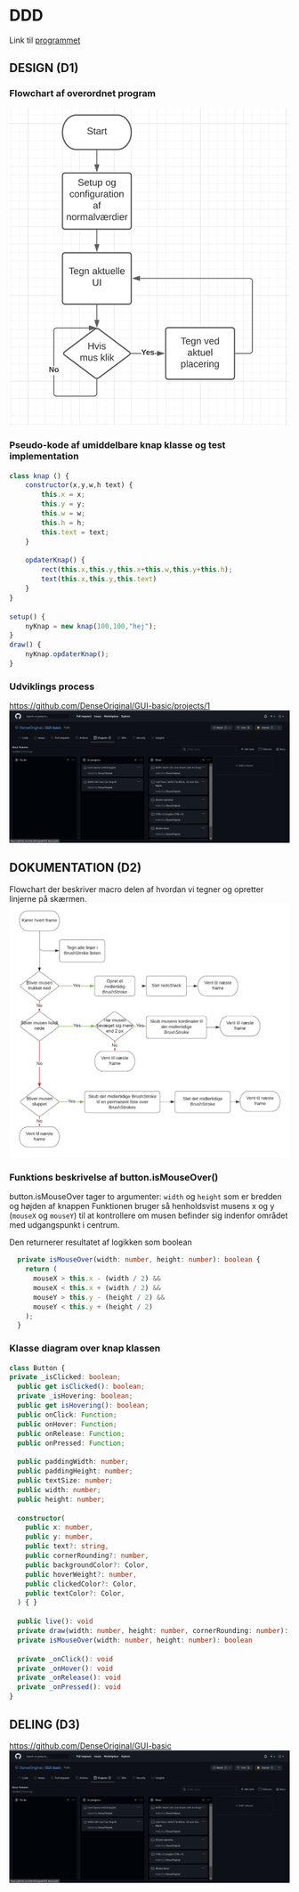 # DDD

Link til [programmet](https://htxprog.netlify.app/gui-basic/public/ "Programmet")

## DESIGN (D1)

### Flowchart af overordnet program

![DesignFlowChart](DesignFlowChart.png)

### Pseudo-kode af umiddelbare knap klasse og test implementation

```js
class knap () {
    constructor(x,y,w,h text) {
        this.x = x;
        this.y = y;
        this.w = w;
        this.h = h;
        this.text = text;
    }

    opdaterKnap() {
        rect(this.x,this.y,this.x+this.w,this.y+this.h);
        text(this.x,this.y,this.text)
    }
}

setup() {
    nyKnap = new knap(100,100,"hej");
}
draw() {
    nyKnap.opdaterKnap();
}
```

### Udviklings process
https://github.com/DenseOriginal/GUI-basic/projects/1
![Agile Scrum](agile-scrum.png)

## DOKUMENTATION (D2)

Flowchart der beskriver macro delen af hvordan vi tegner og opretter linjerne på skærmen.
![BrushStrokeFlowChart](BrushStrokeFlowChart.png)


### Funktions beskrivelse af button.isMouseOver()
button.isMouseOver tager to argumenter:
`width` og `height` som er bredden og højden af knappen
Funktionen bruger så henholdsvist musens x og y (`mouseX` og `mouseY`) til at kontrollere om musen befinder sig indenfor området med udgangspunkt i centrum.

Den returnerer resultatet af logikken som boolean
```ts
  private isMouseOver(width: number, height: number): boolean {
    return (
      mouseX > this.x - (width / 2) &&
      mouseX < this.x + (width / 2) &&
      mouseY > this.y - (height / 2) &&
      mouseY < this.y + (height / 2)
    );
  }
```
### Klasse diagram over knap klassen

```ts
class Button {
private _isClicked: boolean;
  public get isClicked(): boolean;
  private _isHovering: boolean;
  public get isHovering(): boolean;
  public onClick: Function;
  public onHover: Function;
  public onRelease: Function;
  public onPressed: Function;

  public paddingWidth: number;
  public paddingHeight: number;
  public textSize: number;
  public width: number;
  public height: number;

  constructor(
    public x: number,
    public y: number,
    public text?: string,
    public cornerRounding?: number,
    public backgroundColor?: Color,
    public hoverWeight?: number,
    public clickedColor?: Color,
    public textColor?: Color,
  ) { }

  public live(): void
  private draw(width: number, height: number, cornerRounding: number): void
  private isMouseOver(width: number, height: number): boolean
  
  private _onClick(): void
  private _onHover(): void
  private _onRelease(): void
  private _onPressed(): void
}
```

## DELING (D3)
https://github.com/DenseOriginal/GUI-basic
![Agile Scrum](agile-scrum.png)
